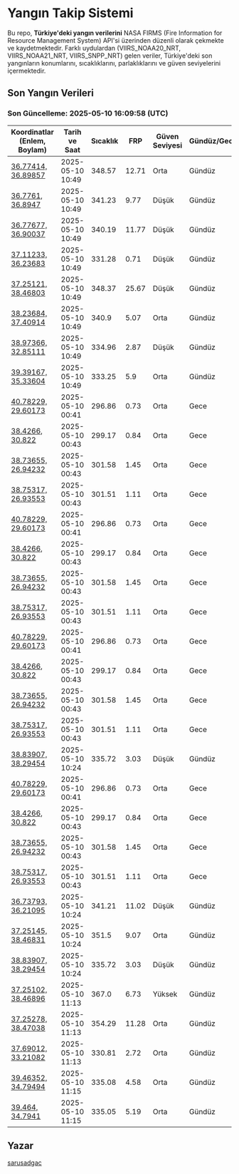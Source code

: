 # Yangın Takip Sistemi

Bu repo, **Türkiye'deki yangın verilerini** NASA FIRMS (Fire Information for Resource Management System) API'si üzerinden düzenli olarak çekmekte ve kaydetmektedir. Farklı uydulardan (VIIRS_NOAA20_NRT, VIIRS_NOAA21_NRT, VIIRS_SNPP_NRT) gelen veriler, Türkiye'deki son yangınların konumlarını, sıcaklıklarını, parlaklıklarını ve güven seviyelerini içermektedir.

## Son Yangın Verileri
### Son Güncelleme: 2025-05-10 16:09:58 (UTC)

| Koordinatlar (Enlem, Boylam) | Tarih ve Saat | Sıcaklık | FRP | Güven Seviyesi | Gündüz/Gece |
|-----------------------------|----------------|----------|-----|----------------|-------------|
| [36.77414, 36.89857](https://www.google.com/maps?q=36.77414,36.89857) | 2025-05-10 10:49 | 348.57 | 12.71 | Orta | Gündüz |
| [36.7761, 36.8947](https://www.google.com/maps?q=36.7761,36.8947) | 2025-05-10 10:49 | 341.23 | 9.77 | Düşük | Gündüz |
| [36.77677, 36.90037](https://www.google.com/maps?q=36.77677,36.90037) | 2025-05-10 10:49 | 340.19 | 11.77 | Düşük | Gündüz |
| [37.11233, 36.23683](https://www.google.com/maps?q=37.11233,36.23683) | 2025-05-10 10:49 | 331.28 | 0.71 | Düşük | Gündüz |
| [37.25121, 38.46803](https://www.google.com/maps?q=37.25121,38.46803) | 2025-05-10 10:49 | 348.37 | 25.67 | Düşük | Gündüz |
| [38.23684, 37.40914](https://www.google.com/maps?q=38.23684,37.40914) | 2025-05-10 10:49 | 340.9 | 5.07 | Orta | Gündüz |
| [38.97366, 32.85111](https://www.google.com/maps?q=38.97366,32.85111) | 2025-05-10 10:49 | 334.96 | 2.87 | Düşük | Gündüz |
| [39.39167, 35.33604](https://www.google.com/maps?q=39.39167,35.33604) | 2025-05-10 10:49 | 333.25 | 5.9 | Orta | Gündüz |
| [40.78229, 29.60173](https://www.google.com/maps?q=40.78229,29.60173) | 2025-05-10 00:41 | 296.86 | 0.73 | Orta | Gece |
| [38.4266, 30.822](https://www.google.com/maps?q=38.4266,30.822) | 2025-05-10 00:43 | 299.17 | 0.84 | Orta | Gece |
| [38.73655, 26.94232](https://www.google.com/maps?q=38.73655,26.94232) | 2025-05-10 00:43 | 301.58 | 1.45 | Orta | Gece |
| [38.75317, 26.93553](https://www.google.com/maps?q=38.75317,26.93553) | 2025-05-10 00:43 | 301.51 | 1.11 | Orta | Gece |
| [40.78229, 29.60173](https://www.google.com/maps?q=40.78229,29.60173) | 2025-05-10 00:41 | 296.86 | 0.73 | Orta | Gece |
| [38.4266, 30.822](https://www.google.com/maps?q=38.4266,30.822) | 2025-05-10 00:43 | 299.17 | 0.84 | Orta | Gece |
| [38.73655, 26.94232](https://www.google.com/maps?q=38.73655,26.94232) | 2025-05-10 00:43 | 301.58 | 1.45 | Orta | Gece |
| [38.75317, 26.93553](https://www.google.com/maps?q=38.75317,26.93553) | 2025-05-10 00:43 | 301.51 | 1.11 | Orta | Gece |
| [40.78229, 29.60173](https://www.google.com/maps?q=40.78229,29.60173) | 2025-05-10 00:41 | 296.86 | 0.73 | Orta | Gece |
| [38.4266, 30.822](https://www.google.com/maps?q=38.4266,30.822) | 2025-05-10 00:43 | 299.17 | 0.84 | Orta | Gece |
| [38.73655, 26.94232](https://www.google.com/maps?q=38.73655,26.94232) | 2025-05-10 00:43 | 301.58 | 1.45 | Orta | Gece |
| [38.75317, 26.93553](https://www.google.com/maps?q=38.75317,26.93553) | 2025-05-10 00:43 | 301.51 | 1.11 | Orta | Gece |
| [38.83907, 38.29454](https://www.google.com/maps?q=38.83907,38.29454) | 2025-05-10 10:24 | 335.72 | 3.03 | Düşük | Gündüz |
| [40.78229, 29.60173](https://www.google.com/maps?q=40.78229,29.60173) | 2025-05-10 00:41 | 296.86 | 0.73 | Orta | Gece |
| [38.4266, 30.822](https://www.google.com/maps?q=38.4266,30.822) | 2025-05-10 00:43 | 299.17 | 0.84 | Orta | Gece |
| [38.73655, 26.94232](https://www.google.com/maps?q=38.73655,26.94232) | 2025-05-10 00:43 | 301.58 | 1.45 | Orta | Gece |
| [38.75317, 26.93553](https://www.google.com/maps?q=38.75317,26.93553) | 2025-05-10 00:43 | 301.51 | 1.11 | Orta | Gece |
| [36.73793, 36.21095](https://www.google.com/maps?q=36.73793,36.21095) | 2025-05-10 10:24 | 341.21 | 11.02 | Düşük | Gündüz |
| [37.25145, 38.46831](https://www.google.com/maps?q=37.25145,38.46831) | 2025-05-10 10:24 | 351.5 | 9.07 | Orta | Gündüz |
| [38.83907, 38.29454](https://www.google.com/maps?q=38.83907,38.29454) | 2025-05-10 10:24 | 335.72 | 3.03 | Düşük | Gündüz |
| [37.25102, 38.46896](https://www.google.com/maps?q=37.25102,38.46896) | 2025-05-10 11:13 | 367.0 | 6.73 | Yüksek | Gündüz |
| [37.25278, 38.47038](https://www.google.com/maps?q=37.25278,38.47038) | 2025-05-10 11:13 | 354.29 | 11.28 | Orta | Gündüz |
| [37.69012, 33.21082](https://www.google.com/maps?q=37.69012,33.21082) | 2025-05-10 11:13 | 330.81 | 2.72 | Orta | Gündüz |
| [39.46352, 34.79494](https://www.google.com/maps?q=39.46352,34.79494) | 2025-05-10 11:15 | 335.08 | 4.58 | Orta | Gündüz |
| [39.464, 34.7941](https://www.google.com/maps?q=39.464,34.7941) | 2025-05-10 11:15 | 335.05 | 5.19 | Orta | Gündüz |

## Yazar

[sarusadgac](https://x.com/sarusadgac)
